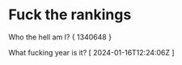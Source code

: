 # Fuck the rankings

Who the hell am I?
{ 1340648 }

What fucking year is it?
[ 2024-01-16T12:24:06Z ]
